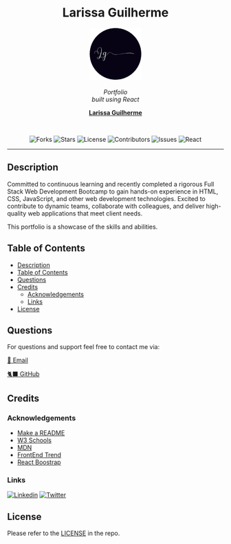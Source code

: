 <h1 align="center"> Larissa Guilherme </h1>

<p align="center">
    <img src="./public/apple-touch-icon.png" alt="logo" width="120px" height="120px" />
  <br><br>
  <i> Portfolio
    <br> built using React </i>
  <br>
</p>

<p align="center">
  <a href="https://larigens.github.io/laricodes"><strong>Larissa Guilherme</strong></a>
</p>
<br>
</p>

<div align="center">

![Forks](https://img.shields.io/github/forks/larigens/laricodes?style=flat-square&color=blueviolet)
![Stars](https://img.shields.io/github/stars/larigens/laricodes?style=flat-square&color=blueviolet)
![License](https://img.shields.io/github/license/larigens/laricodes?style=flat-square&color=blueviolet)
![Contributors](https://img.shields.io/github/contributors/larigens/laricodes?style=flat-square&color=blueviolet)
![Issues](https://img.shields.io/github/issues/larigens/laricodes?style=flat-square&color=blueviolet)
![React](https://img.shields.io/badge/-React-61dafb?style=flat-square&logo=react&logoColor=white&color=blueviolet)


</div>

---
## Description

Committed to continuous learning and recently completed a rigorous Full Stack Web Development Bootcamp to gain hands-on experience in HTML, CSS, JavaScript, and other web development technologies. Excited to contribute to dynamic teams, collaborate with colleagues, and deliver high-quality web applications that meet client needs.

This portfolio is a showcase of the skills and abilities.

## Table of Contents
- [Description](#description)
- [Table of Contents](#table-of-contents)
- [Questions](#questions)
- [Credits](#credits)
  - [Acknowledgements](#acknowledgements)
  - [Links](#links)
- [License](#license)

## Questions

For questions and support feel free to contact me via:

<a href="mailto:larigens@gmail.com">📧 Email </a>

<a href="https://github.com/larigens">🐈‍⬛ GitHub </a>


## Credits
### Acknowledgements

- [Make a README](https://www.makeareadme.com)
- [W3 Schools](https://www.w3schools.com)
- [MDN](https://developer.mozilla.org/en-US/)
- [FrontEnd Trend](https://linktr.ee/frontend_trend)
- [React Boostrap](https://react-bootstrap.github.io/getting-started/introduction/)

### Links

[![Linkedin](https://img.shields.io/badge/linkedin-0A66C2?style=flat&logo=linkedin&logoColor=white)](https://www.linkedin.com/in/react-folio/)
[![Twitter](https://img.shields.io/badge/twitter-1DA1F2?style=flat&logo=twitter&logoColor=white)](https://twitter.com/coffeebr_eak)

## License

Please refer to the [LICENSE](https://choosealicense.com/licenses/apache-2.0/) in the repo.
